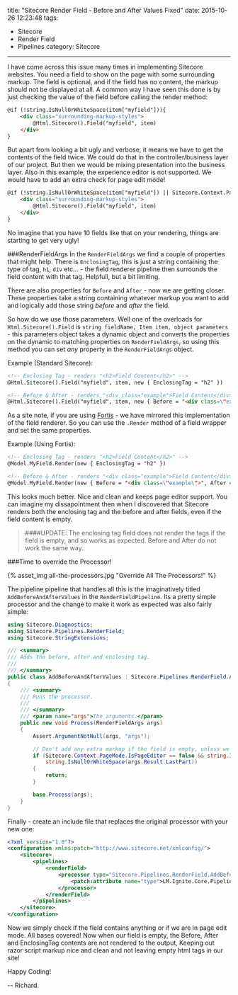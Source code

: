 title: "Sitecore Render Field - Before and After Values Fixed"
date: 2015-10-26 12:23:48
tags:
- Sitecore
- Render Field
- Pipelines
category: Sitecore
---

I have come across this issue many times in implementing Sitecore websites. You need a field to show on the page with some surrounding markup. The field is optional, and if the field has no content, the markup should not be displayed at all. A common way I have seen this done is by just checking the value of the field before calling the render method:

```html
@if (!string.IsNullOrWhiteSpace(item["myfield"])){
	<div class="surrounding-markup-styles">
		@Html.Sitecore().Field("myfield", item)
	</div>
}
```

But apart from looking a bit ugly and verbose, it means we have to get the contents of the field twice. We could do that in the controller/business layer of our project. But then we would be mixing presentation into the business layer. Also in this example, the experience editor is not supported. We would have to add an extra check for page edit mode!

```html
@if (!string.IsNullOrWhiteSpace(item["myfield"]) || Sitecore.Context.PageMode.IsPageEditor){
	<div class="surrounding-markup-styles">
		@Html.Sitecore().Field("myfield", item)
	</div>
}
```

No imagine that you have 10 fields like that on your rendering, things are starting to get very ugly!

###RenderFieldArgs
In the `RenderFieldArgs` we find a couple of properties that might help. There is `EnclosingTag`, this is just a string containing the type of tag, `h1`, `div` etc... - the field renderer pipeline then surrounds the field content with that tag. Helpfull, but a bit limiting.

There are also properties for `Before` and `After` - now we are getting closer. These properties take a string containing whatever markup you want to add and logically add those string *before* and *after* the field.

So how do we use those parameters. Well one of the overloads for `Html.Sitecore().Field` is `string fieldName, Item item, object parameters` - this parameters object takes a dynamic object and converts the properties on the dynamic to matching properties on `RenderFieldArgs`, so using this method you can set *any* property in the `RenderFieldArgs` object.


Example (Standard Sitecore):
```html
<!-- Enclosing Tag - renders "<h2>Field Content</h2>" -->
@Html.Sitecore().Field("myfield", item, new { EnclosingTag = "h2" })

<!-- Before & After - renders "<div class="example">Field Content</div>" -->
@Html.Sitecore().Field("myfield", item, new { Before = "<div class=\"example\">", After = "</div>" })

```

As a site note, if you are using [Fortis](http://fortis.ws) - we have mirrored this implementation of the field renderer. So you can use the `.Render` method of a field wrapper and set the same properties.

Example (Using Fortis):
```html
<!-- Enclosing Tag - renders "<h2>Field Content</h2>" -->
@Model.MyField.Render(new { EnclosingTag = "h2" })

<!-- Before & After - renders "<div class="example">Field Content</div>" -->
@Model.MyField.Render(new { Before = "<div class=\"example\">", After = "</div>" })
```

This looks much better. Nice and clean and keeps page editor support. You can imagine my dissapointment then when I discovered that Sitecore renders both the enclosing tag and the before and after fields, even if the field content is empty. 

> ####UPDATE: 
> The enclosing tag field does not render the tags if the field is empty, and so works as expected. Before and After do not work the same way.

###Time to override the Processor!

{% asset_img all-the-processors.jpg "Override All The Processors!" %}

The pipeline pipeline that handles all this is the imaginatively titled `AddBeforeAndAfterValues` in the `RenderFieldPipeline`. Its a pretty simple processor and the change to make it work as expected was also fairly simple:

```csharp
using Sitecore.Diagnostics;
using Sitecore.Pipelines.RenderField;
using Sitecore.StringExtensions;

/// <summary>
/// Adds the before, after and enclosing tag.
/// 
/// </summary>
public class AddBeforeAndAfterValues : Sitecore.Pipelines.RenderField.AddBeforeAndAfterValues
{
	/// <summary>
	/// Runs the processor.
	/// 
	/// </summary>
	/// <param name="args">The arguments.</param>
	public new void Process(RenderFieldArgs args)
	{
		Assert.ArgumentNotNull(args, "args");

		// Don't add any extra markup if the field is empty, unless we are in page edit mode
		if (Sitecore.Context.PageMode.IsPageEditor == false && string.IsNullOrWhiteSpace(args.Result.FirstPart) &&
			string.IsNullOrWhiteSpace(args.Result.LastPart))
		{
			return;
		}

		base.Process(args);
	}
}
```

Finally - create an include file that replaces the original processor with your new one: 
```xml
<?xml version="1.0"?>
<configuration xmlns:patch="http://www.sitecore.net/xmlconfig/">
	<sitecore>
		<pipelines>
			<renderField>
				<processor type="Sitecore.Pipelines.RenderField.AddBeforeAndAfterValues, Sitecore.Kernel">
					<patch:attribute name="type">LM.Ignite.Core.Pipelines.RenderField.AddBeforeAndAfterValues, LM.Ignite.Core</patch:attribute>
				</processor>
			</renderField>
		</pipelines>
	</sitecore>
</configuration>
```

Now we simply check if the field contains anything or if we are in page edit mode. All bases covered! Now when our field is empty, the Before, After and EnclosingTag contents are not rendered to the output, Keeping out razor script markup nice and clean and not leaving empty html tags in our site!

Happy Coding!

-- Richard.